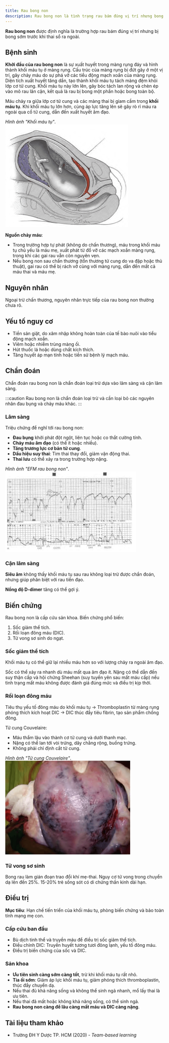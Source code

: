 ```yaml
---
title: Rau bong non
description: Rau bong non là tình trạng rau bám đúng vị trí nhưng bong sớm trước khi thai sổ, gây nguy cơ cao cho mẹ và thai nhi.
---
```


**Rau bong non** được định nghĩa là trường hợp rau bám đúng vị trí nhưng bị bong sớm trước khi thai sổ ra ngoài.

## Bệnh sinh

**Khởi đầu của rau bong non** là sự xuất huyết trong màng rụng đáy và hình thành khối máu tụ ở màng rụng. Cấu trúc của màng rụng bị đứt gãy ở một vị trí, gây chảy máu do sự phá vỡ các tiểu động mạch xoắn của màng rụng. Diện tích xuất huyết tăng dần, tạo thành khối máu tụ tách màng đệm khỏi lớp cơ tử cung. Khối máu tụ này lớn lên, gây bóc tách lan rộng và chèn ép vào mô rau lân cận, kết quả là rau bị bong một phần hoặc bong toàn bộ.

Máu chảy ra giữa lớp cơ tử cung và các màng thai bị giam cầm trong **khối máu tụ**. Khi khối máu tụ lớn hơn, cùng áp lực tăng lên sẽ gây rò rỉ máu ra ngoài qua cổ tử cung, dẫn đến xuất huyết âm đạo.

_Hình ảnh "Khối máu tụ"_.
![Khối máu tụ](./_images/rau-bong-non/khoi-mau-tu.png)

**Nguồn chảy máu**:

- Trong trường hợp tự phát (không do chấn thương), máu trong khối máu tụ chủ yếu là máu mẹ, xuất phát từ đổ vỡ các mạch xoắn màng rụng, trong khi các gai rau vẫn còn nguyên vẹn.
- Nếu bong non sau chấn thương (tổn thương tử cung do va đập hoặc thủ thuật), gai rau có thể bị rách vỡ cùng với màng rụng, dẫn đến mất cả máu thai và máu mẹ.

## Nguyên nhân

Ngoại trừ chấn thương, nguyên nhân trực tiếp của rau bong non thường chưa rõ.

## Yếu tố nguy cơ

- Tiền sản giật, do xâm nhập không hoàn toàn của tế bào nuôi vào tiểu động mạch xoắn.
- Viêm hoặc nhiễm trùng màng ối.
- Hút thuốc lá hoặc dùng chất kích thích.
- Tăng huyết áp mạn tính hoặc tiền sử bệnh lý mạch máu.

## Chẩn đoán

Chẩn đoán rau bong non là chẩn đoán loại trừ dựa vào lâm sàng và cận lâm sàng.

:::caution
Rau bong non là chẩn đoán loại trừ và cần loại bỏ các nguyên nhân đau bụng và chảy máu khác.
:::

### Lâm sàng

Triệu chứng để nghĩ tới rau bong non:

- **Đau bụng** khởi phát đột ngột, liên tục hoặc co thắt cường tính.
- **Chảy máu âm đạo** (có thể ít hoặc nhiều).
- **Tăng trương lực cơ bản tử cung**.
- **Dấu hiệu suy thai**: Tim thai thay đổi, giảm vận động thai.
- **Thai lưu** có thể xảy ra trong trường hợp nặng.

_Hình ảnh "EFM rau bong non"_.
![EFM rau bong non](./_images/rau-bong-non/EFM-rau-bong-non.png)

### Cận lâm sàng

**Siêu âm** không thấy khối máu tụ sau rau không loại trừ được chẩn đoán, nhưng giúp phân biệt với rau tiền đạo.

**Nồng độ D-dimer** tăng có thể gợi ý.

## Biến chứng

Rau bong non là cấp cứu sản khoa. Biến chứng phổ biến:

1. Sốc giảm thể tích.
2. Rối loạn đông máu (DIC).
3. Tử vong sơ sinh do ngạt.

### Sốc giảm thể tích

Khối máu tụ có thể giữ lại nhiều máu hơn so với lượng chảy ra ngoài âm đạo.

Sốc có thể xảy ra nhanh dù máu mất qua âm đạo ít. Nặng có thể dẫn đến suy thận cấp và hội chứng Sheehan (suy tuyến yên sau mất máu cấp) nếu tình trạng mất máu không được đánh giá đúng mức và điều trị kịp thời.

### Rối loạn đông máu

Tiêu thụ yếu tố đông máu do khối máu tụ → Thromboplastin từ màng rụng phóng thích kích hoạt DIC → DIC thúc đẩy tiêu fibrin, tạo sản phẩm chống đông.

Tử cung Couvelaire:

- Máu thẩm lậu vào thành cơ tử cung và dưới thanh mạc.
- Nặng có thể lan tới vòi trứng, dây chằng rộng, buồng trứng.
- Không phải chỉ định cắt tử cung.

_Hình ảnh "Tử cung Couvelaire"_.
![Tử cung Couvelaire](./_images/rau-bong-non/tu-cung-couvelaire.png)

### Tử vong sơ sinh

Bong rau làm gián đoạn trao đổi khí mẹ-thai. Nguy cơ tử vong trong chuyển dạ lên đến 25%. 15-20% trẻ sống sót có di chứng thần kinh dài hạn.

## Điều trị

**Mục tiêu**: Hạn chế tiến triển của khối máu tụ, phòng biến chứng và bảo toàn tính mạng mẹ con.

### Cấp cứu ban đầu

- Bù dịch tinh thể và truyền máu để điều trị sốc giảm thể tích.
- Điều chỉnh DIC: Truyền huyết tương tươi đông lạnh, yếu tố đông máu.
- Điều trị biến chứng của sốc và DIC.

### Sản khoa

- **Ưu tiên sinh càng sớm càng tốt**, trừ khi khối máu tụ rất nhỏ.
- **Tia ối sớm**: Giảm áp lực khối máu tụ, giảm phóng thích thromboplastin, thúc đẩy chuyển dạ.
- Nếu thai đủ khả năng sống và không thể sinh ngả nhanh, mổ lấy thai là ưu tiên.
- Nếu thai đã mất hoặc không khả năng sống, có thể sinh ngả.
- **Rau bong non càng để lâu càng mất máu và DIC càng nặng**.

## Tài liệu tham khảo

- Trường ĐH Y Dược TP. HCM (2020) - _Team-based learning_
